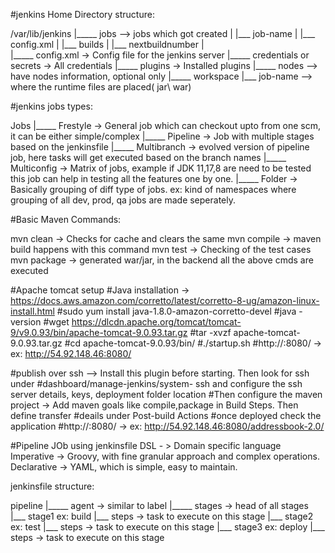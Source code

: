 #jenkins Home Directory structure:

/var/lib/jenkins
  |_____ jobs --> jobs which got created
  |         |___ job-name
  |                |___ config.xml
  |                |___ builds
  |                |___ nextbuildnumber
  |          
  |_____ config.xml  -> Config file for the jenkins server
  |_____ credentials or secrets  -> All credentials
  |_____ plugins -> Installed plugins
  |_____ nodes --> have nodes information, optional only
  |_____ workspace
            |___ job-name --> where the runtime files are placed( jar\ war)

#jenkins jobs types:

Jobs
|_____ Frestyle  -> General job which can checkout upto from one scm, it can be either simple/complex
|_____ Pipeline  -> Job with multiple stages based on the jenkinsfile
|_____ Multibranch -> evolved version of pipeline job, here tasks will get executed based on the branch names
|_____ Multiconfig -> Matrix of jobs, example if JDK 11,17,8 are need to be tested this job can help in testing all the features one by one.
|_____ Folder -> Basically grouping of diff type of jobs. ex: kind of namespaces where grouping of all dev, prod, qa jobs are made seperately.

#Basic Maven Commands:

mvn clean -> Checks for cache and clears the same
mvn compile -> maven build happens with this command
mvn test -> Checking of the test cases
mvn package -> generated war/jar, in the backend all the above cmds are executed


#Apache tomcat setup
#Java installation -> https://docs.aws.amazon.com/corretto/latest/corretto-8-ug/amazon-linux-install.html
#sudo yum install java-1.8.0-amazon-corretto-devel
#java -version
#wget https://dlcdn.apache.org/tomcat/tomcat-9/v9.0.93/bin/apache-tomcat-9.0.93.tar.gz
#tar -xvzf apache-tomcat-9.0.93.tar.gz
#cd apache-tomcat-9.0.93/bin/
#./startup.sh
#http://<public IP>:8080/ -> ex: http://54.92.148.46:8080/

#publish over ssh --> Install this plugin before starting. Then look for ssh under 
#dashboard/manage-jenkins/system- ssh and configure the ssh server details, keys, deployment folder location
#Then configure the maven project -> Add maven goals like compile,package in Build Steps. Then define transfer #deails under Post-build Actions
#once deployed check the application 
#http://<public IP>:8080/<application name> -> ex: http://54.92.148.46:8080/addressbook-2.0/

#Pipeline JOb using jenkinsfile
DSL - > Domain specific language
Imperative -> Groovy, with fine granular approach and complex operations.
Declarative -> YAML, which is simple, easy to maintain.

jenkinsfile structure:

pipeline
  |_____ agent -> similar to label
  |_____ stages -> head of all stages
           |___ stage1  ex: build
                  |___ steps -> task to execute on this stage
           |___ stage2  ex: test
                  |___ steps -> task to execute on this stage
           |___ stage3  ex: deploy
                  |___ steps -> task to execute on this stage